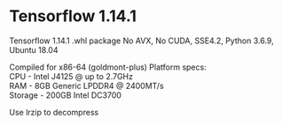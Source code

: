 # Tensorflow 1.14.1

Tensorflow 1.14.1 .whl package
No AVX, No CUDA, SSE4.2, Python 3.6.9, Ubuntu 18.04

Compiled for x86-64 (goldmont-plus)
Platform specs: \
CPU - Intel J4125 @ up to 2.7GHz \
RAM - 8GB Generic LPDDR4 @ 2400MT/s \
Storage - 200GB Intel DC3700

Use lrzip to decompress
